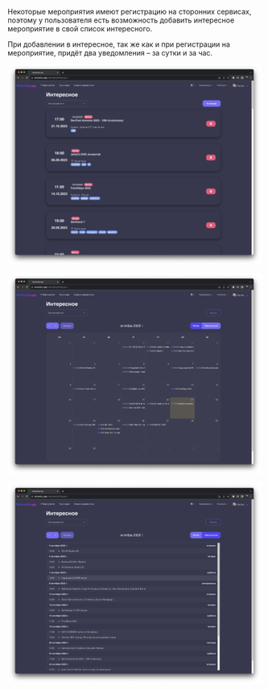 Некоторые мероприятия имеют регистрацию на сторонних сервисах, поэтому у пользователя есть возможность добавить интересное мероприятие в свой список интересного.

При добавлении в интересное, так же как и при регистрации на мероприятие, придёт два уведомления – за сутки и за час.

![](Снимок%20экрана%202023-10-21%20в%2016.31.54.png)

![](Снимок%20экрана%202023-10-21%20в%2016.32.00.png)

![](Снимок%20экрана%202023-10-21%20в%2016.32.04.png)